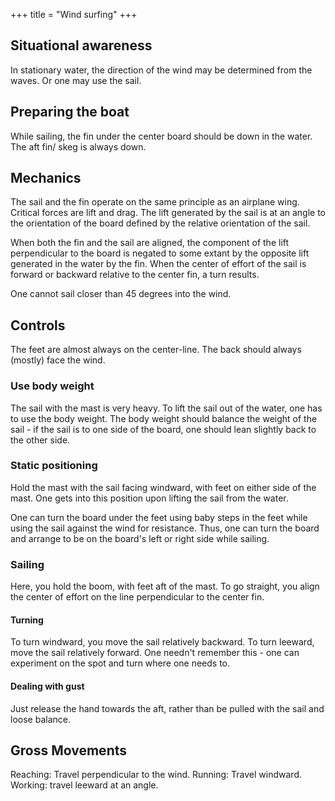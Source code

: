 +++
title = "Wind surfing"
+++

## Situational awareness
In stationary water, the direction of the wind may be determined from the waves. Or one may use the sail.

## Preparing the boat
While sailing, the fin under the center board should be down in the water. The aft fin/ skeg is always down.

## Mechanics
The sail and the fin operate on the same principle as an airplane wing. Critical forces are lift and drag. The lift generated by the sail is at an angle to the orientation of the board defined by the relative orientation of the sail. 

When both the fin and the sail are aligned, the component of the lift perpendicular to the board is negated to some extant by the opposite lift generated in the water by the fin. When the center of effort of the sail is forward or backward relative to the center fin, a turn results.

One cannot sail closer than 45 degrees into the wind.

## Controls
The feet are almost always on the center-line. The back should always (mostly) face the wind.

### Use body weight
The sail with the mast is very heavy. To lift the sail out of the water, one has to use the body weight. The body weight should balance the weight of the sail - if the sail is to one side of the board, one should lean slightly back to the other side.

### Static positioning
Hold the mast with the sail facing windward, with feet on either side of the mast. One gets into this position upon lifting the sail from the water.

One can turn the board under the feet using baby steps in the feet while using the sail against the wind for resistance. Thus, one can turn the board and arrange to be on the board's left or right side while sailing.

### Sailing
Here, you hold the boom, with feet aft of the mast. To go straight, you align the center of effort on the line perpendicular to the center fin.

#### Turning
To turn windward, you move the sail relatively backward. To turn leeward, move the sail relatively forward. One needn't remember this - one can experiment on the spot and turn where one needs to.

#### Dealing with gust
Just release the hand towards the aft, rather than be pulled with the sail and loose balance.

## Gross Movements
Reaching: Travel perpendicular to the wind. Running: Travel windward. Working: travel leeward at an angle.


